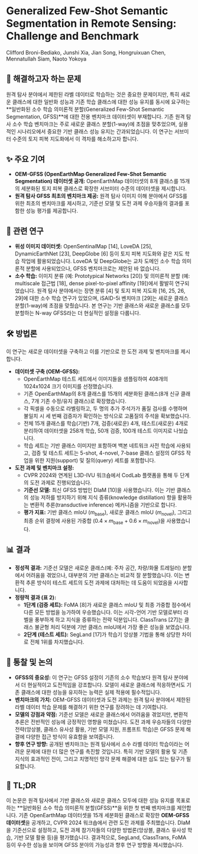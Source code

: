 # Generalized Few-Shot Semantic Segmentation in Remote Sensing: Challenge and Benchmark

Clifford Broni-Bediako, Junshi Xia, Jian Song, Hongruixuan Chen, Mennatullah Siam, Naoto Yokoya

## 🧩 해결하고자 하는 문제

원격 탐사 분야에서 제한된 라벨 데이터로 학습하는 것은 중요한 문제이지만, 특히 새로운 클래스에 대한 일반화 성능과 기존 학습 클래스에 대한 성능 유지를 동시에 요구하는 **일반화된 소수 학습 의미론적 분할(Generalized Few-Shot Semantic Segmentation, GFSS)**에 대한 전용 벤치마크 데이터셋이 부재합니다. 기존 원격 탐사 소수 학습 벤치마크는 주로 새로운 클래스 분할(1-way)에 초점을 맞추었으며, 실용적인 시나리오에서 중요한 기반 클래스 성능 유지는 간과되었습니다. 이 연구는 서브미터 수준의 토지 피복 지도화에서 이 격차를 해소하고자 합니다.

## ✨ 주요 기여

* **OEM-GFSS (OpenEarthMap Generalized Few-Shot Semantic Segmentation) 데이터셋 공개:** OpenEarthMap 데이터셋의 8개 클래스를 15개의 세분화된 토지 피복 클래스로 확장한 서브미터 수준의 데이터셋을 제시합니다.
* **원격 탐사 GFSS 최초의 벤치마크 제공:** 원격 탐사 이미지 이해 분야에서 GFSS를 위한 최초의 벤치마크를 제시하고, 기준선 모델 및 도전 과제 우승자들의 결과를 포함한 성능 평가를 제공합니다.

## 📎 관련 연구

* **위성 이미지 데이터셋:** OpenSentinalMap [14], LoveDA [25], DynamicEarthNet [23], DeepGlobe [6] 등이 토지 피복 지도화와 같은 지도 학습 작업에 활용되었습니다. LoveDA 및 DeepGlobe는 교차 도메인 소수 학습 의미론적 분할에 사용되었으나, GFSS 벤치마크로는 제안된 바 없습니다.
* **소수 학습:** 이미지 분류 (예: Prototypical Networks [20]) 및 의미론적 분할 (예: multiscale 접근법 [18], dense pixel-to-pixel affinity [19])에서 활발히 연구되었습니다. 원격 탐사 분야에서는 장면 분류 [4] 및 토지 피복 지도화 [16, 25, 26, 29]에 대한 소수 학습 연구가 있었으며, iSAID-5i 벤치마크 [29]는 새로운 클래스 분할(1-way)에 초점을 맞췄습니다. 본 연구는 기반 클래스와 새로운 클래스를 모두 분할하는 N-way GFSS라는 더 현실적인 설정을 다룹니다.

## 🛠️ 방법론

이 연구는 새로운 데이터셋을 구축하고 이를 기반으로 한 도전 과제 및 벤치마크를 제시합니다.

* **데이터셋 구축 (OEM-GFSS):**
  * OpenEarthMap 테스트 세트에서 이미지들을 샘플링하여 408개의 1024x1024 크기 이미지를 선정했습니다.
  * 기존 OpenEarthMap의 8개 클래스를 15개의 세분화된 클래스(8개 신규 클래스, 7개 기존 수정/유지 클래스)로 확장했습니다.
  * 각 픽셀을 수동으로 라벨링하고, 두 명의 추가 주석가가 품질 검사를 수행하며 불일치 시 세 번째 검증자가 확인하는 방식으로 고품질의 주석을 확보했습니다.
  * 전체 15개 클래스를 학습(기반) 7개, 검증(새로운) 4개, 테스트(새로운) 4개로 분리하여 데이터셋을 258개 학습, 50개 검증, 100개 테스트 이미지로 나눴습니다.
  * 학습 세트는 기반 클래스 이미지만 포함하며 백본 네트워크 사전 학습에 사용되고, 검증 및 테스트 세트는 5-shot, 4-novel, 7-base 클래스 설정의 GFSS 작업을 위한 지원(support) 및 질의(query) 세트를 포함합니다.
* **도전 과제 및 벤치마크 설정:**
  * CVPR 2024와 연계된 L3D-IVU 워크숍에서 CodLab 플랫폼을 통해 두 단계의 도전 과제로 진행되었습니다.
  * **기준선 모델:** 최신 GFSS 방법인 DIaM [10]을 사용했습니다. 이는 기반 클래스의 성능 저하를 방지하기 위해 지식 증류(knowledge distillation) 항을 활용하는 변환적 추론(transductive inference) 메커니즘을 기반으로 합니다.
  * **평가 지표:** 기반 클래스 mIoU ($m_{\text{base}}$), 새로운 클래스 mIoU ($m_{\text{novel}}$), 그리고 최종 순위 결정에 사용된 가중합 ($0.4 \times m_{\text{base}} + 0.6 \times m_{\text{novel}}$)을 사용했습니다.

## 📊 결과

* **정성적 결과:** 기준선 모델은 새로운 클래스(예: 주차 공간, 차량/화물 트레일러) 분할에서 어려움을 겪었으나, 대부분의 기반 클래스는 비교적 잘 분할했습니다. 이는 변환적 추론 방식이 테스트 세트의 도전 과제에 대처하는 데 도움이 되었음을 시사합니다.
* **정량적 결과 (표 2):**
  * **1단계 (검증 세트):** FoMA [8]가 새로운 클래스 mIoU 및 최종 가중합 점수에서 다른 모든 방법을 능가하여 우승했습니다. 이는 시각-언어 기반 모델로부터 라벨을 풍부하게 하고 지식을 증류하는 전략 덕분입니다. ClassTrans [27]는 클래스 불균형 처리 덕분에 기반 클래스 mIoU에서 가장 좋은 성능을 보였습니다.
  * **2단계 (테스트 세트):** SegLand [17]가 학습기 앙상블 기법을 통해 상당한 차이로 전체 1위를 차지했습니다.

## 🧠 통찰 및 논의

* **GFSS의 중요성:** 이 연구는 GFSS 설정이 기존의 소수 학습보다 원격 탐사 분야에서 더 현실적이고 도전적임을 강조합니다. 모델이 새로운 클래스에 적응하면서도 기존 클래스에 대한 성능을 유지하는 능력은 실제 적용에 필수적입니다.
* **벤치마크의 가치:** OEM-GFSS 데이터셋과 도전 과제는 원격 탐사 분야에서 제한된 라벨 데이터 학습 문제를 해결하기 위한 연구를 장려하는 데 기여합니다.
* **모델의 강점과 약점:** 기준선 모델은 새로운 클래스에서 어려움을 겪었지만, 변환적 추론은 전반적인 성능에 긍정적인 영향을 미쳤습니다. 도전 과제 우승자들의 다양한 전략(앙상블, 클래스 유사성 활용, 기반 모델 지원, 프롬프트 학습)은 GFSS 문제 해결에 다양한 접근 방식이 유효함을 보여줍니다.
* **향후 연구 방향:** 공개된 벤치마크는 원격 탐사에서 소수 라벨 데이터 학습이라는 어려운 문제에 대한 더 많은 연구를 촉진할 것입니다. 특히 기반 모델의 활용 및 기존 지식의 효과적인 전이, 그리고 치명적인 망각 문제 해결에 대한 심도 있는 탐구가 필요합니다.

## 📌 TL;DR

이 논문은 원격 탐사에서 기반 클래스와 새로운 클래스 모두에 대한 성능 유지를 목표로 하는 **일반화된 소수 학습 의미론적 분할(GFSS)**을 위한 첫 번째 벤치마크를 제안합니다. 기존 OpenEarthMap 데이터셋을 15개 세분화된 클래스로 확장한 **OEM-GFSS 데이터셋**을 공개하고, CVPR 2024 워크숍에서 관련 도전 과제를 주최했습니다. DIaM을 기준선으로 설정하고, 도전 과제 참가자들의 다양한 방법론(앙상블, 클래스 유사성 학습, 기반 모델 활용 등)을 평가했습니다. 결과적으로, SegLand, ClassTrans, FoMA 등이 우수한 성능을 보이며 GFSS 분야의 가능성과 향후 연구 방향을 제시했습니다.
